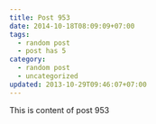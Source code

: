 ```yaml
---
title: Post 953
date: 2014-10-18T08:09:09+07:00
tags:
  - random post
  - post has 5
category:
  - random post
  - uncategorized
updated: 2013-10-29T09:46:07+07:00
---
```

This is content of post 953